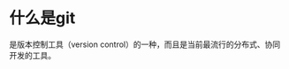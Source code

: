 # 什么是git

是版本控制工具（version control）的一种，而且是当前最流行的分布式、协同开发的工具。

<div style="display: flex;justify-content: center">
    <img src="/imgs/base/git-flow.svg" alt="">
</div>

